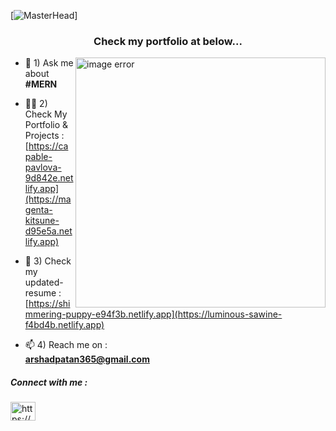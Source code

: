 [![MasterHead](https://camo.githubusercontent.com/2619e5a9ead82dd13149cb33aeae4dd13e9969607c61eac3ac78fa34d6f5a609/687474703a2f2f70726f70756c736976652e696e2f6173736574732f696d672f736572766963652d69636f6e2f7765622e676966)]
<h3 align="center">Check my portfolio at below...</h3>
<img align = "right" alt="image error" width="400" src ="https://www.fegno.com/wp-content/uploads/2022/03/web-development-company-in-kochi.gif">

- 💬 1) Ask me about **#MERN**  <br>
  
- 👨‍💻 2) Check My Portfolio & Projects :  <br> [https://capable-pavlova-9d842e.netlify.app](https://magenta-kitsune-d95e5a.netlify.app)  <br>

- 📝 3) Check my updated-resume :  <br> [https://shimmering-puppy-e94f3b.netlify.app](https://luminous-sawine-f4bd4b.netlify.app)  <br>

- 📫 4) Reach me on : <br> **arshadpatan365@gmail.com**

<h5 align="left">Connect with me :</h5>
<p align="left">
<a href="https://linkedin.com/in/arshad-patan" target="blank"><img align="center" src="https://raw.githubusercontent.com/rahuldkjain/github-profile-readme-generator/master/src/images/icons/Social/linked-in-alt.svg" alt="https://www.linkedin.com/in/arshad-patan?lipi=urn%3ali%3apage%3ad_flagship3_profile_view_base_contact_details%3b3l%2fbzkf1t%2b6dpa2plvdsta%3d%3d" height="30" width="40" /></a>
</p>

